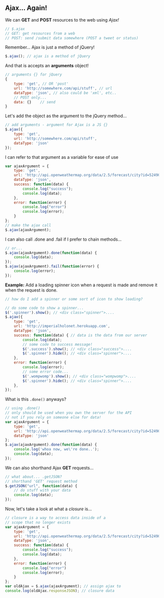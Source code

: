 ## Ajax... Again!
We can **GET** and **POST** resources to the web using *Ajax!*

```javascript
// $.ajax
// GET: get resources from a web
// POST: send /submit data somewhere (POST a tweet or status)
```

Remember... Ajax is just a method of jQuery!
```javascript
$.ajax(); // ajax is a method of jQuery
```

And that is accepts an **arguments** object!
```javascript
// arguments {} for jQuery
{
	type: 'get', // OR 'post'
	url: 'http://somewhere.com/api/stuff', // url
	dataType: 'json', // also could be 'xml', etc..
	// POST only...
	data: {}	// send 
}
```

Let's add the object as the argument to the jQuery method...
```javascript
// add arguments - argument for Ajax is a JS {}
$.ajax({
	type: 'get',
	url: 'http://somewhere.com/api/stuff',
	dataType: 'json'
});
```

I can refer to that argument as a variable for ease of use
```javascript
var ajaxArgument = {
	type: 'get',
	url: 'http://api.openweathermap.org/data/2.5/forecast/city?id=524901&APPID=1111111111',
	dataType: 'json',
	success: function(data) {
		console.log("success");
		console.log(data);
	},
	error: function(error) {
		console.log("error")
		console.log(error);
	}
};
// make the ajax call
$.ajax(ajaxArgument);
```

I can also call .done and .fail if I prefer to chain methods...
```javascript
// or...
$.ajax(ajaxArgument).done(function(data) {
	console.log(data);
});
$.ajax(ajaxArgument).fail(function(error) {
	console.log(error);
});
```

**Example:** Add a loading spinner icon when a request is made and remove it when the request is done.
```javascript
// how do I add a spinner or some sort of icon to show loading?

// do some code to show a spinner...
$('.spinner').show(); // <div class="spinner">....
$.ajax({
	type: 'get',
	url: 'http://imperialholonet.herokuapp.com',
	dataType: 'json',
	success: function(data) { // data is the data from our server
		console.log(data);
		// some code to success message!
		$('.success').show(); // <div class="success">....
		$('.spinner').hide(); // <div class="spinner">....
	},
	error: function(error) {
		console.log(error);
		// some error code...
		$('.wompwomp').show(); // <div class="wompwomp">....
		$('.spinner').hide(); // <div class="spinner">....
	},
});
```

What is this `.done()` anyways?
```javascript
// using .done()
// only should be used when you own the server for the API
// not if you rely on someone else for data!
var ajaxArgument = {
	type: 'get',
	url: 'http://api.openweathermap.org/data/2.5/forecast/city?id=524901&APPID=1111111111',
	dataType: 'json'
};
$.ajax(ajaxArgument).done(function(data) {
	console.log('whoa now, we\'re done..');
	console.log(data);
});
```

We can also shorthand Ajax **GET** requests...

```javascript
// what about... .getJSON?
// shorthand 'GET' request method
$.getJSON("url", function(data) {
    // do stuff with your data
    console.log(data);
});
```

Now, let's take a look at what a *closure* is...

```javascript
// closure is a way to access data inside of a 
// scope that no longer exists
var ajaxArgument = {
	type: 'get',
	url: 'http://api.openweathermap.org/data/2.5/forecast/city?id=524901&APPID=1111111111',
	dataType: 'json',
	success: function(data) {
		console.log("success");
		console.log(data);
	},
	error: function(error) {
		console.log("error")
		console.log(error);
	}
};
var oldAjax = $.ajax(ajaxArgument); // assign ajax to 
console.log(oldAjax.responseJSON); // closure data
```

